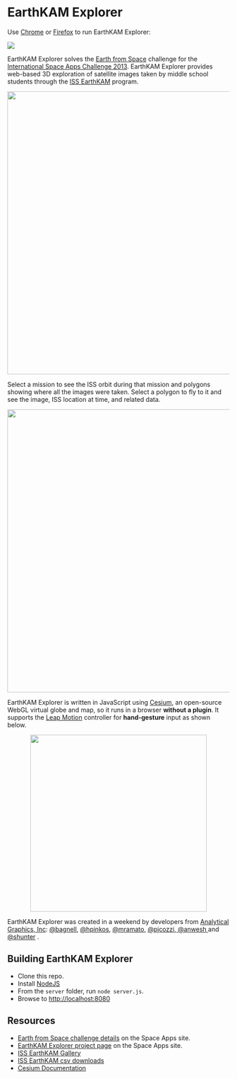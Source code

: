 EarthKAM Explorer
=================

Use <a href="http://www.google.com/chrome/" target="_blank">Chrome</a> or <a href="http://www.mozilla.org/en-US/firefox/new/" target="_blank">Firefox</a> to run EarthKAM Explorer:

<a href="http://cesiumspaceapp.cloudapp.net/" target="_blank"><img src="doc/run.png" /></a>

EarthKAM Explorer solves the <a href="http://spaceappschallenge.org/challenge/earth-from-space/" target="_blank">Earth from Space</a> challenge for the <a href="http://spaceappschallenge.org/" target="_blank">International Space Apps Challenge 2013</a>.  EarthKAM Explorer provides web-based 3D exploration of satellite images taken by middle school students through the <a href="https://earthkam.ucsd.edu/" target="_blank">ISS EarthKAM</a> program.

<p align="center">
<img src="doc/iss1.jpg" width="640" />
</p>

Select a mission to see the ISS orbit during that mission and polygons showing where all the images were taken.  Select a polygon to fly to it and see the image, ISS location at time, and related data.

<p align="center">
<img src="doc/iss2.jpg" width="640" />
</p>

EarthKAM Explorer is written in JavaScript using <a href="http://cesium.agi.com/" target="_blank">Cesium</a>, an open-source WebGL virtual globe and map, so it runs in a browser <strong>without a plugin</strong>.  It supports the <a href="https://www.leapmotion.com/" target="_blank">Leap Motion</a> controller for <strong>hand-gesture</strong> input as shown below.

<p align="center">
<img src="doc/leapmotion.jpg" width="400" />
</p>

EarthKAM Explorer was created in a weekend by developers from <a href="http://www.agi.com/" target="_blank">Analytical Graphics, Inc</a>: <a href="https://github.com/bagnell" target="_blank">@bagnell</a>, <a href="https://github.com/hpinkos" target="_blank">@hpinkos</a>, <a href="https://twitter.com/matt_amato" target="_blank">@mramato</a>, <a href="https://twitter.com/pjcozzi" target="_blank">@pjcozzi</a>,<a href="https://github.com/anweshdbest"> @anwesh </a> and <a href="https://github.com/shunter" target="_blank">@shunter</a> .

<p align="center">

</p>

Building EarthKAM Explorer
--------------------------
* Clone this repo.
* Install [NodeJS](http://nodejs.org/)
* From the `server` folder, run `node server.js`.
* Browse to [http://localhost:8080](http://localhost:8080)

Resources
---------
* [Earth from Space challenge details](http://spaceappschallenge.org/challenge/earth-from-space/) on the Space Apps site.
* [EarthKAM Explorer project page](http://spaceappschallenge.org/project/earthkam-explorer/) on the Space Apps site.
* [ISS EarthKAM Gallery](http://images.earthkam.ucsd.edu/main.php)
* [ISS EarthKAM csv downloads](https://earthkam.ucsd.edu/ek-images/data)
* [Cesium Documentation](http://cesium.agi.com/Cesium/Build/Documentation/)
